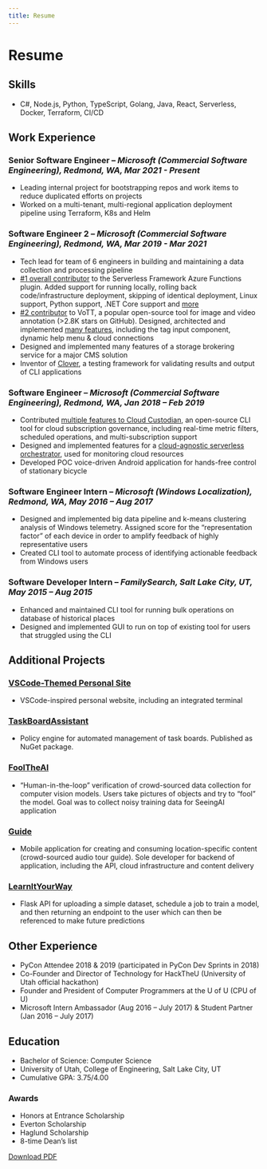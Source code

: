 ```yaml
---
title: Resume
---
```


# Resume

## Skills

- C#, Node.js, Python, TypeScript, Golang, Java, React, Serverless, Docker, Terraform, CI/CD

## Work Experience

### **Senior Software Engineer** – *Microsoft (Commercial Software Engineering), Redmond, WA, Mar 2021 - Present*

- Leading internal project for bootstrapping repos and work items to reduce duplicated efforts on projects
- Worked on a multi-tenant, multi-regional application deployment pipeline using Terraform, K8s and Helm 

### **Software Engineer 2** – *Microsoft (Commercial Software Engineering), Redmond, WA, Mar 2019 - Mar 2021*

- Tech lead for team of 6 engineers in building and maintaining a data collection and processing pipeline
- [#1 overall contributor](https://github.com/serverless/serverless-azure-functions/graphs/contributors) to the Serverless Framework Azure Functions plugin. Added support for running locally, rolling back code/infrastructure deployment, skipping of identical deployment, Linux support, Python support, .NET Core support and [more](https://github.com/serverless/serverless-azure-functions/pulls?utf8=%E2%9C%93&q=is%3Amerged+is%3Apr+author%3Atbarlow12+)
- [#2 contributor](https://github.com/microsoft/VoTT/graphs/contributors) to VoTT, a popular open-source tool for image and video annotation (>2.8K stars on GitHub). Designed, architected and implemented [many features](https://github.com/Microsoft/VoTT/pulls?utf8=%E2%9C%93&q=is%3Apr+is%3Amerged+author%3Atbarlow12), including the tag input component, dynamic help menu & cloud connections
- Designed and implemented many features of a storage brokering service for a major CMS solution
- Inventor of [Clover](https://www.npmjs.com/package/clvr), a testing framework for validating results and output of CLI applications

### **Software Engineer** – *Microsoft (Commercial Software Engineering), Redmond, WA, Jan 2018 – Feb 2019*

- Contributed [multiple features to Cloud Custodian](https://github.com/cloud-custodian/cloud-custodian/pulls?utf8=%E2%9C%93&q=is%3Apr+is%3Amerged+author%3Atbarlow12+), an open-source CLI tool for cloud subscription governance, including real-time metric filters, scheduled operations, and multi-subscription support
- Designed and implemented features for a [cloud-agnostic serverless orchestrator](https://github.com/Microsoft/cloud-scanner), used for monitoring cloud resources
- Developed POC voice-driven Android application for hands-free control of stationary bicycle

### **Software Engineer Intern** – *Microsoft (Windows Localization), Redmond, WA, May 2016 – Aug 2017*

- Designed and implemented big data pipeline and k-means clustering analysis of Windows telemetry. Assigned score for the “representation factor” of each device in order to amplify feedback of highly representative users
- Created CLI tool to automate process of identifying actionable feedback from Windows users

### **Software Developer Intern** – *FamilySearch, Salt Lake City, UT, May 2015 – Aug 2015*

- Enhanced and maintained CLI tool for running bulk operations on database of historical places
- Designed and implemented GUI to run on top of existing tool for users that struggled using the CLI

## Additional Projects

### [VSCode-Themed Personal Site](https://github.com/tbarlow12/tbarlow12.github.io)

- VSCode-inspired personal website, including an integrated terminal

### [TaskBoardAssistant](https://github.com/tbarlow12/task-board-assistant)

- Policy engine for automated management of task boards. Published as NuGet package.

### [FoolTheAI](https://github.com/tbarlow12/fool-the-ai-api/tree/master/fool-the-ai-api)

- “Human-in-the-loop” verification of crowd-sourced data collection for computer vision models. Users take pictures of objects and try to “fool” the model. Goal was to collect noisy training data for SeeingAI application

### [Guide](https://github.com/tbarlow12/guide-api)

- Mobile application for creating and consuming location-specific content (crowd-sourced audio tour guide). Sole developer for backend of application, including the API, cloud infrastructure and content delivery

### [LearnItYourWay](https://github.com/tbarlow12/Learn-It-Your-Way)

- Flask API for uploading a simple dataset, schedule a job to train a model, and then returning an endpoint to the user which can then be referenced to make future predictions

## Other Experience

- PyCon Attendee 2018 & 2019 (participated in PyCon Dev Sprints in 2018)
- Co-Founder and Director of Technology for HackTheU (University of Utah official hackathon)
- Founder and President of Computer Programmers at the U of U (CPU of U)
- Microsoft Intern Ambassador (Aug 2016 – July 2017) & Student Partner (Jan 2016 – July 2017)

## Education

- Bachelor of Science: Computer Science
- University of Utah, College of Engineering, Salt Lake City, UT
- Cumulative GPA: 3.75/4.00

### Awards

- Honors at Entrance Scholarship
- Everton Scholarship
- Haglund Scholarship
- 8-time Dean’s list

[Download PDF](https://github.com/tbarlow12/tbarlow12.github.io/raw/dev/resources/documents/resume.pdf)
